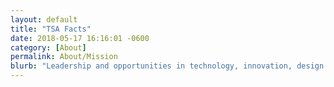 ```yaml
---
layout: default
title: "TSA Facts"
date: 2018-05-17 16:16:01 -0600
category: [About]
permalink: About/Mission
blurb: "Leadership and opportunities in technology, innovation, design and engineering. Members apply STEM (science, technology, engineering and mathematics) concepts through co-curricular programs."
---
```

